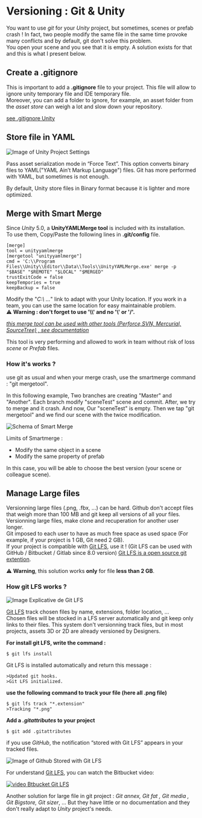# Versioning : Git & Unity

You want to use *git* for your *Unity* project, but sometimes, scenes or prefab crash ! In fact, two people modify the same file in the same time provoke many conflicts and by default, git don't solve this problem.   
You open your scene and you see that it is empty. A solution exists for that and this is what I present below.

## Create a .gitignore

This is important to add a **.gitignore** file to your project. This file will allow to ignore unity temporary file and IDE temporary file.  
Moreover, you can add a folder to ignore, for example, an asset folder from the *asset store* can weigh a lot and slow down your repository.

[see .gitignore Unity](https://github.com/github/gitignore/blob/master/Unity.gitignore)

## Store file in YAML

![Image of Unity Project Settings](https://s3.amazonaws.com/gamasutra/UnityVersionControlSettings.png)

Pass asset serialization mode in “Force Text”. This option converts binary files to YAML("YAML Ain’t Markup Language") files.
Git has more performed with YAML, but sometimes is not enough.  

By default, Unity store files in Binary format because it is lighter and more optimized.  


## Merge with Smart Merge

Since *Unity* 5.0, a **UnityYAMLMerge tool** is included with its installation.  
To use them, Copy/Paste the following lines in  **.git/config** file.

```
[merge]
tool = unityyamlmerge
[mergetool "unityyamlmerge"]
cmd = 'C:\\Program Files\\Unity\\Editor\\Data\\Tools\\UnityYAMLMerge.exe' merge -p "$BASE" "$REMOTE" "$LOCAL" "$MERGED"
trustExitCode = false
keepTempories = true
keepBackup = false
```

Modify the "*C:\\ ...*" link to adapt with your Unity location. If you work in a team, you can use the same location for easy maintainable problem.  
:warning: **Warning : don't forget to use '\\\\' and no '\\' or '/'.**  

*[this merge tool can be used with other tools (Perforce,SVN, Mercurial, SourceTree) , see documentation](https://docs.unity3d.com/Manual/SmartMerge.html)*  

This tool is very performing and allowed to work in team without risk of loss *scene* or *Prefab* files.
  
### How it's works ?

use git as usual and when your merge crash, use the smartmerge command :  "git mergetool". 

In this following example, Two branches are creating "Master" and "Another". Each branch modify "sceneTest" scene and commit. After, we try to merge and it crash. And now,  Our "sceneTest" is empty. Then we tap "git mergetool" and we find our scene with the twice modification.

![Schema of Smart Merge](https://raw.githubusercontent.com/jaayap/Unity_Best_Practices/master/Img/schemaSmartMergeVEn.PNG?token=AHjeDo_HuX2ADdAr7MqXYrBe-x9zlMyXks5bXzY1wA%3D%3D)

Limits of Smartmerge :  
  - Modify the same object in a scene  
  - Modify the same property of prefab  
  
In this case, you will be able to choose the best version (your scene or colleague scene).  


## Manage Large files

  Versionning large files (.png, .fbx, ...) can be hard. Github don't accept files that weigh more than 100 MB and git keep all versions of all your files. Versionning large files, make clone and recuperation for another user longer.  
  Git imposed to each user to have as much free space as used space (For example, if your project is 1 GB, Git need 2 GB).  
  If your project is compatible with [Git LFS](https://git-lfs.github.com/), use it ! (Git LFS can be used with GitHub / Bitbucket / Gitlab since 8.0 version)
  [Git LFS is a open source git extention](https://github.com/git-lfs/git-lfs?utm_source=gitlfs_site&utm_medium=repo_link&utm_campaign=gitlfs).  
  
  :warning: **Warning**, this solution works **only** for file **less than 2 GB**.
  
### How git LFS works ?

![Image Explicative de Git LFS](https://raw.githubusercontent.com/jaayap/Unity_Best_Practices/master/Img/image9.png?token=AHjeDpsdDG7nmpaEzQkxpTVyQp2cHdTmks5bWG9nwA%3D%3D)

[Git LFS](https://git-lfs.github.com/) track chosen files by name, extensions, folder location, ...  
Chosen files will be stocked in a LFS server automatically and git keep only links to their files. This system don't versionning track files, but in most projects, assets 3D or 2D are already versioned by Designers.  

**For install git LFS, write the command :**

```
$ git lfs install
```
Git LFS is installed automatically and return this message :
```
>Updated git hooks.
>Git LFS initialized.
```
**use the following command to track your file (here all .png file)**
```
$ git lfs track "*.extension" 
>Tracking "*.png"
```

**Add a *.gitattributes* to your project**

```
$ git add .gitattributes
```

if you use *GitHub*, the notification “stored with Git LFS” appears in your tracked files.

![Image of Github Stored with Git LFS](https://raw.githubusercontent.com/jaayap/Unity_Best_Practices/master/Img/image7.png?token=AHjeDnlpMeQpTc27ikncn_j53g50GMEOks5bWG4gwA%3D%3D)


For understand [Git LFS](https://git-lfs.github.com/), you can watch the Bitbucket video: 

[![video Btbucket Git LFS](http://img.youtube.com/vi/9gaTargV5BY/0.jpg)](http://www.youtube.com/watch?v=9gaTargV5BY "Git LFS explain")


Another solution for large file in git project : *Git annex, Git fat , Git media , Git Bigstore, Git sizer*, … 
But they have little or no documentation and they don't really adapt to *Unity* project's needs.

